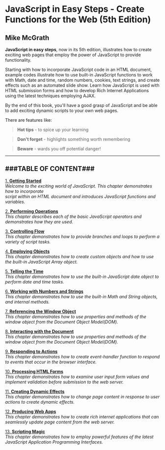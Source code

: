 # **JavaScript in Easy Steps - Create Functions for the Web (5th Edition)**
## Mike McGrath

**JavaScript in easy steps**, now in its 5th edition, illustrates how to create exciting
web pages that employ the power of JavaScript to provide functionality.

Starting with how to incorporate JavaScript code in an HTML document, example codes
illustrate how to use built-in JavaScript functions to work with Math, date and time, random 
numbers, cookies, text strings, and create effects such as an automated slide show. Learn how
JavaScript is used with HTML submission forms and how to develop Rich Internet Applications
using the latest techniques employing AJAX.

By the end of this book, you'll have a good grasp of JavaScript and be able to add exciting
dynamic scripts to your own web pages.

There are features like:
  > **Hot tips** - to spice up your learning

  > **Don't forget** - highlights something worth remembering

  > **Beware** - wards you off potential danger!

---
###TABLE OF CONTENT###
---
[1. **Getting Started**](./ "Chapter 1.md")<br>
_Welcome to the exciting world of JavaScript. This chapter demonstrates how to incorporate  
script within an HTML document and introduces JavaScript functions and variables._

[2. **Performing Operations**](./ "Chapter 2.md")<br>
_This chapter describes each of the basic JavaScript operators and demonstrates how they 
are used._
   
[3. **Controlling Flow**](./ "Chapter 3.md")<br>
_This chapter demonstrates how to provide branches and loops to perform a variety of 
script tasks._
   
[4. **Employing Objects**](./ "Chapter 4.md")<br>
_This chapter demonstrates how to create custom objects and how to use the built-in 
JavaScript Array object._
   
[5. **Telling the Time**](./ "Chapter 5.md")<br>
_This chapter demonstrates how to use the built-in JavaScript date object to perform 
date and time tasks._
   
[6. **Working with Numbers and Strings**](./ "Chapter 6.md")<br>
_This chapter demonstrates how to use the built-in Math and String objects, and internal 
methods._
   
[7. **Referencing the Window Object**](./ "Chapter 7.md")<br>
_This chapter demonstrates how to use properties and methods of the window object from the 
Document Object Model(DOM)._
   
[8. **Interacting with the Document**](./ "Chapter 8.md")<br>
_This chapter demonstrates how to use properties and methods of the window object from the 
Document Object Model(DOM)._
   
[9. **Responding to Actions**](./ "Chapter 9.md")<br>
_This chapter demonstrates how to create event-handler function to respond to events that 
occur in the browser interface._
   
[10. **Processing HTML Forms**](./ "Chapter 10.md")<br>
_This chapter demonstrates how to examine user input form values and implement validation 
before  submission to the web server._
   
[11. **Creating Dynamic Effects**](./ "Chapter 11.md")<br>
_This chapter demonstrates how to change page content in response to user actions to create 
dynamic effects._
   
[12. **Producing Web Apps**](./ "Chapter 12.md")<br>
_This chapter demonstrates how to create rich internet applications that can seamlessly 
update page content from the web server._
   
[13. **Scripting Magic**](./ "Chapter 13.md")<br>
_This chapter demonstrates how to employ powerful features of the latest JavaScript Application 
Programming Interfaces._